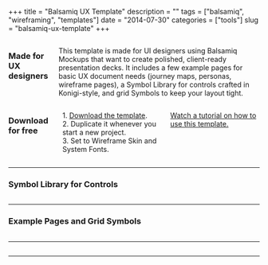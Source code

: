 +++
title = "Balsamiq UX Template"
description = ""
tags = ["balsamiq", "wireframing", "templates"]
date = "2014-07-30"
categories = ["tools"]
slug = "balsamiq-ux-template"
+++



  <div class="row">
<div class="columns small-12 medium-6">
<h3>Made for UX designers</h3>
<p>This template is made for UI designers using Balsamiq Mockups that want to create polished, client-ready presentation decks. It includes a few example pages for basic UX document needs (journey maps, personas, wireframe pages), a Symbol Library for controls crafted in Konigi-style, and grid Symbols to keep your layout tight.</p>
</div>
<div class="columns small-12 medium-6">
<h3>Download for free</h3>
<p>1. <a href="https://mockupstogo.mybalsamiq.com/projects/template-ux.zip">Download the template</a>.<br />
2. Duplicate it whenever you start a new project.<br />
3. Set to Wireframe Skin and System Fonts.</p>
<p><a href="http://support.balsamiq.com/customer/portal/articles/1640428#ux" target="blank">Watch a tutorial on how to use this template.</a></p>
</div>
</div>

<hr>

<h3 class="mb1-5 tcenter">Symbol Library for Controls</h3>

<div class="thumbs gallery"><!-- thumbs -->

<div class="row">
<div class="columns small-12 medium-6">
<a href="//media.konigi.com/tools/balsamiq-ux-template/symbols-1.png" class="group" rel="group"><img class="img-responsive" src="//media.konigi.com/tools/balsamiq-ux-template/symbols-1.png" alt="" /></a>
</div>
<div class="columns small-12 medium-6">
<a href="//media.konigi.com/tools/balsamiq-ux-template/symbols-2.png" class="group" rel="group"><img class="img-responsive" src="//media.konigi.com/tools/balsamiq-ux-template/symbols-2.png" alt="" /></a>
</div>
</div>

</div>

<hr>

<h3 class="mb1-5 tcenter">Example Pages and Grid Symbols</h3>

<div class="row">
<div class="columns small-12 medium-4">
<a href="//media.konigi.com/tools/balsamiq-ux-template/title-page.png" class="group" rel="group"><img class="img-responsive" src="//media.konigi.com/tools/balsamiq-ux-template/title-page.png" alt="" /></a>
</div>
<div class="columns small-12 medium-4">
<a href="//media.konigi.com/tools/balsamiq-ux-template/persona-overview.png" class="group" rel="group"><img class="img-responsive" src="//media.konigi.com/tools/balsamiq-ux-template/persona-overview.png" alt="" /></a>
</div>
<div class="columns small-12 medium-4">
<a href="//media.konigi.com/tools/balsamiq-ux-template/persona-detail.png" class="group" rel="group"><img class="img-responsive" src="//media.konigi.com/tools/balsamiq-ux-template/persona-detail.png" alt="" /></a>
</div>
</div>

<hr>


<div class="row">
<div class="columns small-12 medium-4">
<a href="//media.konigi.com/tools/balsamiq-ux-template/journey-map.png" class="group" rel="group"><img class="img-responsive" src="//media.konigi.com/tools/balsamiq-ux-template/journey-map.png" alt="" /></a>
</div>
<div class="columns small-12 medium-4">
<a href="//media.konigi.com/tools/balsamiq-ux-template/site-map.png" class="group" rel="group"><img class="img-responsive" src="//media.konigi.com/tools/balsamiq-ux-template/site-map.png" alt="" /></a>
</div>
<div class="columns small-12 medium-4">
<a href="//media.konigi.com/tools/balsamiq-ux-template/storyboard.png" class="group" rel="group"><img class="img-responsive" src="//media.konigi.com/tools/balsamiq-ux-template/storyboard.png" alt="" /></a>
</div>
</div>

<hr>

<div class="row">
<div class="columns small-12 medium-4">
<a href="//media.konigi.com/tools/balsamiq-ux-template/wireframe-phone.png" class="group" rel="group"><img class="img-responsive" src="//media.konigi.com/tools/balsamiq-ux-template/wireframe-phone.png" alt="" /></a>
</div>
<div class="columns small-12 medium-4">
<a href="//media.konigi.com/tools/balsamiq-ux-template/wireframe-tablet.png" class="group" rel="group"><img class="img-responsive" src="//media.konigi.com/tools/balsamiq-ux-template/wireframe-tablet.png" alt="" /></a>
</div>
<div class="columns small-12 medium-4">
<a href="//media.konigi.com/tools/balsamiq-ux-template/wireframe-desktop.png" class="group" rel="group"><img class="img-responsive" src="//media.konigi.com/tools/balsamiq-ux-template/wireframe-desktop.png" alt="" /></a>
</div>
</div>
